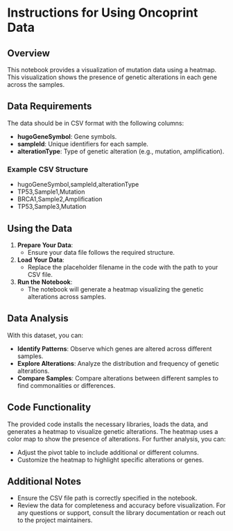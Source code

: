 
# Instructions for Using Oncoprint Data
## Overview
This notebook provides a visualization of mutation data using a heatmap. This visualization shows the presence of genetic alterations in each gene across the samples.
## Data Requirements
The data should be in CSV format with the following columns:
- **hugoGeneSymbol**: Gene symbols.
- **sampleId**: Unique identifiers for each sample.
- **alterationType**: Type of genetic alteration (e.g., mutation, amplification).
### Example CSV Structure
- hugoGeneSymbol,sampleId,alterationType
- TP53,Sample1,Mutation
- BRCA1,Sample2,Amplification
- TP53,Sample3,Mutation
## Using the Data
1. **Prepare Your Data**:
   - Ensure your data file follows the required structure.
2. **Load Your Data**:
   - Replace the placeholder filename in the code with the path to your CSV file.
3. **Run the Notebook**:
   - The notebook will generate a heatmap visualizing the genetic alterations across samples.
## Data Analysis
With this dataset, you can:
- **Identify Patterns**: Observe which genes are altered across different samples.
- **Explore Alterations**: Analyze the distribution and frequency of genetic alterations.
- **Compare Samples**: Compare alterations between different samples to find commonalities or differences.
## Code Functionality
The provided code installs the necessary libraries, loads the data, and generates a heatmap to visualize genetic alterations. The heatmap uses a color map to show the presence of alterations.
For further analysis, you can:
- Adjust the pivot table to include additional or different columns.
- Customize the heatmap to highlight specific alterations or genes.
## Additional Notes
- Ensure the CSV file path is correctly specified in the notebook.
- Review the data for completeness and accuracy before visualization.
For any questions or support, consult the library documentation or reach out to the project maintainers.
